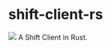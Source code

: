 # shift-client-rs
[![](https://tokei.rs/b1/github/adumbidiot/shift-client-rs)](https://github.com/adumbidiot/shift-client-rs)
A Shift Client in Rust.
